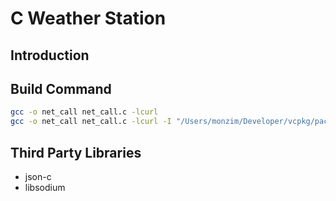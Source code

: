 # C Weather Station

## Introduction

## Build Command

```bash
gcc -o net_call net_call.c -lcurl
gcc -o net_call net_call.c -lcurl -I "/Users/monzim/Developer/vcpkg/packages/json-c_arm64-osx/include"
```

## Third Party Libraries

- json-c
- libsodium
